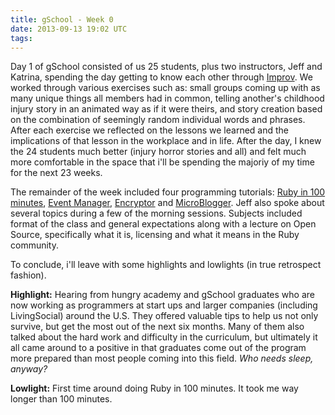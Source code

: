 ```yaml
---
title: gSchool - Week 0
date: 2013-09-13 19:02 UTC
tags:
---
```






Day 1 of gSchool consisted of us 25 students, plus two instructors, Jeff and Katrina, spending the day getting to know each other through [Improv](www.improv.com).  We worked through various exercises such as: small groups coming up with as many unique things all members had in common, telling another's childhood injury story in an animated way as if it were theirs, and story creation based on the combination of seemingly random individual words and phrases. After each exercise we reflected on the lessons we learned and the implications of that lesson in the workplace and in life.  After the day, I knew the 24 students much better (injury horror stories and all) and felt much more comfortable in the space that i'll be spending the majoriy of my time for the next 23 weeks. 

The remainder of the week included four programming tutorials: [Ruby in 100 minutes](http://tutorials.jumpstartlab.com/projects/ruby_in_100_minutes.html),  [Event Manager](http://tutorials.jumpstartlab.com/projects/eventmanager.html), [Encryptor](http://tutorials.jumpstartlab.com/projects/encryptor.html) and [MicroBlogger](http://tutorials.jumpstartlab.com/projects/microblogger.html). Jeff also spoke about several topics during a few of the morning sessions. Subjects included format of the class and general expectations along with a lecture on Open Source, specifically what it is, licensing and what it means in the Ruby community.

To conclude, i'll leave with some highlights and lowlights (in true retrospect fashion).

**Highlight:** Hearing from hungry academy and gSchool graduates who are now working as programmers at start ups and larger companies (including LivingSocial) around the U.S.  They offered valuable tips to help us not only survive, but get the most out of the next six months.  Many of them also talked about the hard work and difficulty in the curriculum, but ultimately it all came around to a positive in that graduates come out of the program more prepared than most people coming into this field. *Who needs sleep, anyway?*

**Lowlight:** First time around doing Ruby in 100 minutes. It took me way longer than 100 minutes.



